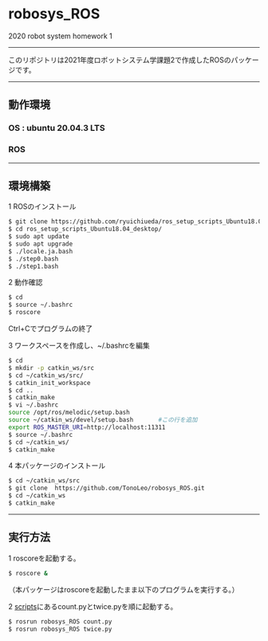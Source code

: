 # robosys_ROS
2020 robot system homework 1

---
このリポジトリは2021年度ロボットシステム学課題2で作成したROSのパッケージです。

---
## 動作環境

### OS : ubuntu 20.04.3 LTS
### ROS

---
## 環境構築

1 ROSのインストール

```sh
$ git clone https://github.com/ryuichiueda/ros_setup_scripts_Ubuntu18.04_desktop.git
$ cd ros_setup_scripts_Ubuntu18.04_desktop/
$ sudo apt update
$ sudo apt upgrade
$ ./locale.ja.bash
$ ./step0.bash
$ ./step1.bash
```

2 動作確認

```sh
$ cd     
$ source ~/.bashrc
$ roscore
```
Ctrl+Cでプログラムの終了

3 ワークスペースを作成し、~/.bashrcを編集

```sh
$ cd
$ mkdir -p catkin_ws/src
$ cd ~/catkin_ws/src/
$ catkin_init_workspace
$ cd ..
$ catkin_make
$ vi ~/.bashrc
source /opt/ros/melodic/setup.bash
source ~/catkin_ws/devel/setup.bash       #この行を追加
export ROS_MASTER_URI=http://localhost:11311
$ source ~/.bashrc
$ cd ~/catkin_ws/
$ catkin_make
```

4 本パッケージのインストール

```sh
$ cd ~/catkin_ws/src  
$ git clone  https://github.com/TonoLeo/robosys_ROS.git
$ cd ~/catkin_ws
$ catkin_make
``` 

---
## 実行方法

1 roscoreを起動する。
```sh
$ roscore &
```
（本パッケージはroscoreを起動したまま以下のプログラムを実行する。）

2 [scripts](https://github.com/TonoLeo/robosys_ROS/tree/main/scripts)にあるcount.pyとtwice.pyを順に起動する。
```sh
$ rosrun robosys_ROS count.py
$ rosrun robosys_ROS twice.py
```
